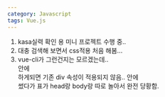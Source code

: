 ```yaml
---
category: Javascript
tags: Vue.js
---
```


1. kasa실력 확인 용 미니 프로젝트 수행 중..
2. 대충 검색해 보면서 css적용 처음 해봄...
3. vue-cli가 그런건지는 모르겠는데.. <div> 안에 <div> 하게되면 기존 div 속성이 적용되지 않음.. <table> 안에 <div>썼다가 표가 head랑 body랑 따로 놀아서 완전 당황함.

